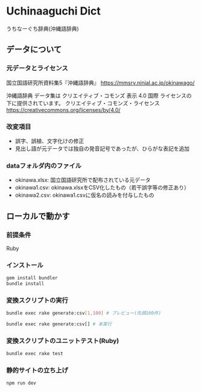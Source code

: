 # Uchinaaguchi Dict

うちなーぐち辞典(沖縄語辞典)


## データについて

### 元データとライセンス

国立国語研究所資料集5『沖縄語辞典』
https://mmsrv.ninjal.ac.jp/okinawago/

沖縄語辞典 データ集は クリエイティブ・コモンズ 表示 4.0 国際 ライセンスの下に提供されています。
クリエイティブ・コモンズ・ライセンス
https://creativecommons.org/licenses/by/4.0/


### 改変項目

- 誤字、誤植、文字化けの修正
- 見出し語が元データでは独自の発音記号であったが、ひらがな表記を追加


### dataフォルダ内のファイル

- okinawa.xlsx: 国立国語研究所で配布されている元データ
- okinawa1.csv: okinawa.xlsxをCSV化したもの（若干誤字等の修正あり）
- okinawa2.csv: okinawa1.csvに仮名の読みを付与したもの


## ローカルで動かす

### 前提条件

Ruby

### インストール

```bash
gem install bundler
bundle install
```

### 変換スクリプトの実行

```bash
bundle exec rake generate:csv[1,100] # プレビュー(先頭100件)

bundle exec rake generate:csv[] # 本実行
```

### 変換スクリプトのユニットテスト(Ruby)

```bash
bundle exec rake test
```

### 静的サイトの立ち上げ

```bash
npm run dev
```

